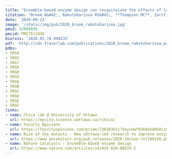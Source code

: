 ```yaml
---
title: "Ensemble-based enzyme design can recapitulate the effects of laboratory directed evolution in silico"
citation: "Broom A&#42;, Rakotoharisoa RV&#42;, **Thompson MC**, Zarifi N, Nguyen E, Mukhametzhanov N, **Liu L, Fraser JS**, Chica RA. *Nature Communications*. 2020."
date: '2020-09-23'
image: '/static/img/pub/2020_broom_rakotoharisoa.jpg'
pmid: 32968058
pmcid: PMC7511930
biorxiv: '2020.03.19.999235'
pdf: 'http://cdn.fraserlab.com/publications/2020_broom_rakotoharisoa.pdf'
pdbs:
- 5RG4
- 5RG5
- 5RG7
- 5RG6
- 5RG8
- 5RG9
- 5RGA
- 5RGB
- 5RGC
- 5RGD
- 5RGE
- 5RGF
links:
- name: Chica lab @ University of Ottawa
  url: https://mysite.science.uottawa.ca/rchica/
- name: Faculty Opinions 
  url: https://facultyopinions.com/prime/738383611?key=Haf6Uk0a5GMsOizm
- name: Rise of the mutants - New uOttawa-led research to improve enzyme design methodologies
  url: https://www.eurekalert.org/pub_releases/2020-10/uoo-rot100120.php
- name: Nature Catalysis - Ensemble-based enzyme design
  url: https://www.nature.com/articles/s41929-020-00529-2
---
```

